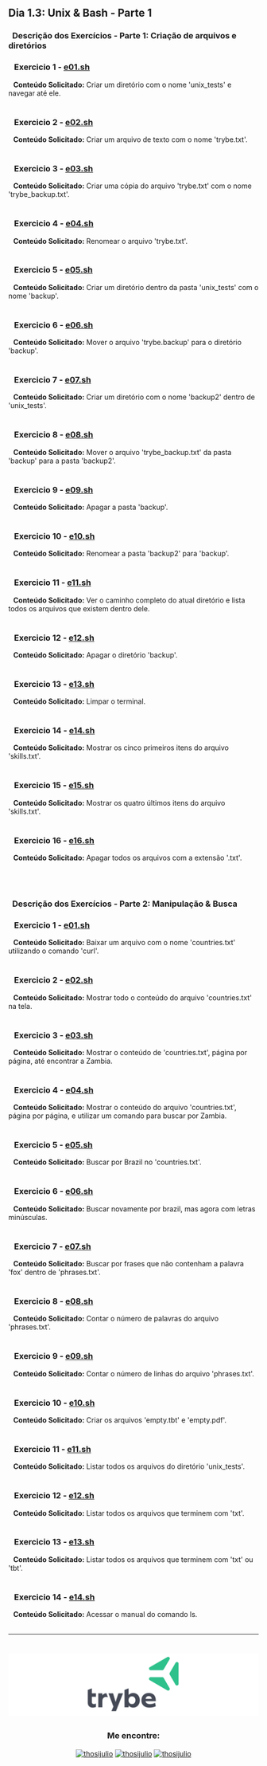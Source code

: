## Dia 1.3: Unix & Bash - Parte 1

### &nbsp; Descrição dos Exercícios - Parte 1: Criação de arquivos e diretórios


  ### &nbsp;&nbsp; Exercicio 1 - [e01.sh](https://github.com/thosijulio/trybe-exercises/blob/exercises/1.3/1.INTRODUCAO/BLOCO_01/DIA_03/PARTE_01/e01.sh)
  <b>&nbsp;&nbsp;&nbsp;Conteúdo Solicitado:</b> Criar um diretório com o nome 'unix_tests' e navegar até ele.<br><br>

  ### &nbsp;&nbsp; Exercicio 2 - [e02.sh](https://github.com/thosijulio/trybe-exercises/blob/exercises/1.3/1.INTRODUCAO/BLOCO_01/DIA_03/PARTE_01/e02.sh)
  <b>&nbsp;&nbsp;&nbsp;Conteúdo Solicitado:</b> Criar um arquivo de texto com o nome 'trybe.txt'.<br><br>

  ### &nbsp;&nbsp; Exercicio 3 - [e03.sh](https://github.com/thosijulio/trybe-exercises/blob/exercises/1.3/1.INTRODUCAO/BLOCO_01/DIA_03/PARTE_01/e03.sh)
  <b>&nbsp;&nbsp;&nbsp;Conteúdo Solicitado:</b> Criar uma cópia do arquivo 'trybe.txt' com o nome 'trybe_backup.txt'.<br><br>

  ### &nbsp;&nbsp; Exercicio 4 - [e04.sh](https://github.com/thosijulio/trybe-exercises/blob/exercises/1.3/1.INTRODUCAO/BLOCO_01/DIA_03/PARTE_01/e04.sh)
  <b>&nbsp;&nbsp;&nbsp;Conteúdo Solicitado:</b> Renomear o arquivo 'trybe.txt'.<br><br>

  ### &nbsp;&nbsp; Exercicio 5 - [e05.sh](https://github.com/thosijulio/trybe-exercises/blob/exercises/1.3/1.INTRODUCAO/BLOCO_01/DIA_03/PARTE_01/e05.sh)
  <b>&nbsp;&nbsp;&nbsp;Conteúdo Solicitado:</b> Criar um diretório dentro da pasta 'unix_tests' com o nome 'backup'.<br><br>

  ### &nbsp;&nbsp; Exercicio 6 - [e06.sh](https://github.com/thosijulio/trybe-exercises/blob/exercises/1.3/1.INTRODUCAO/BLOCO_01/DIA_03/PARTE_01/e06.sh)
  <b>&nbsp;&nbsp;&nbsp;Conteúdo Solicitado:</b> Mover o arquivo 'trybe.backup' para o diretório 'backup'.<br><br>

  ### &nbsp;&nbsp; Exercicio 7 - [e07.sh](https://github.com/thosijulio/trybe-exercises/blob/exercises/1.3/1.INTRODUCAO/BLOCO_01/DIA_03/PARTE_01/e07.sh)
  <b>&nbsp;&nbsp;&nbsp;Conteúdo Solicitado:</b> Criar um diretório com o nome 'backup2' dentro de 'unix_tests'.<br><br>

  ### &nbsp;&nbsp; Exercicio 8 - [e08.sh](https://github.com/thosijulio/trybe-exercises/blob/exercises/1.3/1.INTRODUCAO/BLOCO_01/DIA_03/PARTE_01/e08.sh)
  <b>&nbsp;&nbsp;&nbsp;Conteúdo Solicitado:</b> Mover o arquivo 'trybe_backup.txt' da pasta 'backup' para a pasta 'backup2'.<br><br>

  ### &nbsp;&nbsp; Exercicio 9 - [e09.sh](https://github.com/thosijulio/trybe-exercises/blob/exercises/1.3/1.INTRODUCAO/BLOCO_01/DIA_03/PARTE_01/e09.sh)
  <b>&nbsp;&nbsp;&nbsp;Conteúdo Solicitado:</b> Apagar a pasta 'backup'.<br><br>

  ### &nbsp;&nbsp; Exercicio 10 - [e10.sh](https://github.com/thosijulio/trybe-exercises/blob/exercises/1.3/1.INTRODUCAO/BLOCO_01/DIA_03/PARTE_01/e10.sh)
  <b>&nbsp;&nbsp;&nbsp;Conteúdo Solicitado:</b> Renomear a pasta 'backup2' para 'backup'.<br><br>

  ### &nbsp;&nbsp; Exercicio 11 - [e11.sh](https://github.com/thosijulio/trybe-exercises/blob/exercises/1.3/1.INTRODUCAO/BLOCO_01/DIA_03/PARTE_01/e11.sh)
  <b>&nbsp;&nbsp;&nbsp;Conteúdo Solicitado:</b> Ver o caminho completo do atual diretório e lista todos os arquivos que existem dentro dele.<br><br>

  ### &nbsp;&nbsp; Exercicio 12 - [e12.sh](https://github.com/thosijulio/trybe-exercises/blob/exercises/1.3/1.INTRODUCAO/BLOCO_01/DIA_03/PARTE_01/e12.sh)
  <b>&nbsp;&nbsp;&nbsp;Conteúdo Solicitado:</b> Apagar o diretório 'backup'.<br><br>

  ### &nbsp;&nbsp; Exercicio 13 - [e13.sh](https://github.com/thosijulio/trybe-exercises/blob/exercises/1.3/1.INTRODUCAO/BLOCO_01/DIA_03/PARTE_01/e13.sh)
  <b>&nbsp;&nbsp;&nbsp;Conteúdo Solicitado:</b> Limpar o terminal.<br><br>

  ### &nbsp;&nbsp; Exercicio 14 - [e14.sh](https://github.com/thosijulio/trybe-exercises/blob/exercises/1.3/1.INTRODUCAO/BLOCO_01/DIA_03/PARTE_01/e14.sh)
  <b>&nbsp;&nbsp;&nbsp;Conteúdo Solicitado:</b> Mostrar os cinco primeiros itens do arquivo 'skills.txt'.<br><br>

  ### &nbsp;&nbsp; Exercicio 15 - [e15.sh](https://github.com/thosijulio/trybe-exercises/blob/exercises/1.3/1.INTRODUCAO/BLOCO_01/DIA_03/PARTE_01/e15.sh)
  <b>&nbsp;&nbsp;&nbsp;Conteúdo Solicitado:</b> Mostrar os quatro últimos itens do arquivo 'skills.txt'.<br><br>

  ### &nbsp;&nbsp; Exercicio 16 - [e16.sh](https://github.com/thosijulio/trybe-exercises/blob/exercises/1.3/1.INTRODUCAO/BLOCO_01/DIA_03/PARTE_01/e16.sh)
  <b>&nbsp;&nbsp;&nbsp;Conteúdo Solicitado:</b> Apagar todos os arquivos com a extensão '.txt'.<br><br><br><br>

  ### &nbsp; Descrição dos Exercícios - Parte 2: Manipulação & Busca


  ### &nbsp;&nbsp; Exercicio 1 - [e01.sh](https://github.com/thosijulio/trybe-exercises/blob/exercises/1.3/1.INTRODUCAO/BLOCO_01/DIA_03/PARTE_02/e01.sh)
  <b>&nbsp;&nbsp;&nbsp;Conteúdo Solicitado:</b> Baixar um arquivo com o nome 'countries.txt' utilizando o comando 'curl'.<br><br>

  ### &nbsp;&nbsp; Exercicio 2 - [e02.sh](https://github.com/thosijulio/trybe-exercises/blob/exercises/1.3/1.INTRODUCAO/BLOCO_01/DIA_03/PARTE_02/e02.sh)
  <b>&nbsp;&nbsp;&nbsp;Conteúdo Solicitado:</b> Mostrar todo o conteúdo do arquivo 'countries.txt' na tela.<br><br>

  ### &nbsp;&nbsp; Exercicio 3 - [e03.sh](https://github.com/thosijulio/trybe-exercises/blob/exercises/1.3/1.INTRODUCAO/BLOCO_01/DIA_03/PARTE_02/e03.sh)
  <b>&nbsp;&nbsp;&nbsp;Conteúdo Solicitado:</b> Mostrar o conteúdo de 'countries.txt', página por página, até encontrar a Zambia.<br><br>
  
  ### &nbsp;&nbsp; Exercicio 4 - [e04.sh](https://github.com/thosijulio/trybe-exercises/blob/exercises/1.3/1.INTRODUCAO/BLOCO_01/DIA_03/PARTE_02/e04.sh)
  <b>&nbsp;&nbsp;&nbsp;Conteúdo Solicitado:</b> Mostrar o conteúdo do arquivo 'countries.txt', página por página, e utilizar um comando para buscar por Zambia.<br><br>

  ### &nbsp;&nbsp; Exercicio 5 - [e05.sh](https://github.com/thosijulio/trybe-exercises/blob/exercises/1.3/1.INTRODUCAO/BLOCO_01/DIA_03/PARTE_02/e05.sh)
  <b>&nbsp;&nbsp;&nbsp;Conteúdo Solicitado:</b> Buscar por Brazil no 'countries.txt'.<br><br>

  ### &nbsp;&nbsp; Exercicio 6 - [e06.sh](https://github.com/thosijulio/trybe-exercises/blob/exercises/1.3/1.INTRODUCAO/BLOCO_01/DIA_03/PARTE_02/e06.sh)
  <b>&nbsp;&nbsp;&nbsp;Conteúdo Solicitado:</b> Buscar novamente por brazil, mas agora com letras minúsculas.<br><br>

  ### &nbsp;&nbsp; Exercicio 7 - [e07.sh](https://github.com/thosijulio/trybe-exercises/blob/exercises/1.3/1.INTRODUCAO/BLOCO_01/DIA_03/PARTE_02/e07.sh)
  <b>&nbsp;&nbsp;&nbsp;Conteúdo Solicitado:</b> Buscar por frases que não contenham a palavra 'fox' dentro de 'phrases.txt'.<br><br>

  ### &nbsp;&nbsp; Exercicio 8 - [e08.sh](https://github.com/thosijulio/trybe-exercises/blob/exercises/1.3/1.INTRODUCAO/BLOCO_01/DIA_03/PARTE_02/e08.sh)
  <b>&nbsp;&nbsp;&nbsp;Conteúdo Solicitado:</b> Contar o número de palavras do arquivo 'phrases.txt'.<br><br>

  ### &nbsp;&nbsp; Exercicio 9 - [e09.sh](https://github.com/thosijulio/trybe-exercises/blob/exercises/1.3/1.INTRODUCAO/BLOCO_01/DIA_03/PARTE_02/e09.sh)
  <b>&nbsp;&nbsp;&nbsp;Conteúdo Solicitado:</b> Contar o número de linhas do arquivo 'phrases.txt'.<br><br>

  ### &nbsp;&nbsp; Exercicio 10 - [e10.sh](https://github.com/thosijulio/trybe-exercises/blob/exercises/1.3/1.INTRODUCAO/BLOCO_01/DIA_03/PARTE_02/e10.sh)
  <b>&nbsp;&nbsp;&nbsp;Conteúdo Solicitado:</b> Criar os arquivos 'empty.tbt' e 'empty.pdf'.<br><br>

  ### &nbsp;&nbsp; Exercicio 11 - [e11.sh](https://github.com/thosijulio/trybe-exercises/blob/exercises/1.3/1.INTRODUCAO/BLOCO_01/DIA_03/PARTE_02/e11.sh)
  <b>&nbsp;&nbsp;&nbsp;Conteúdo Solicitado:</b> Listar todos os arquivos do diretório 'unix_tests'.<br><br>

  ### &nbsp;&nbsp; Exercicio 12 - [e12.sh](https://github.com/thosijulio/trybe-exercises/blob/exercises/1.3/1.INTRODUCAO/BLOCO_01/DIA_03/PARTE_02/e12.sh)
  <b>&nbsp;&nbsp;&nbsp;Conteúdo Solicitado:</b> Listar todos os arquivos que terminem com 'txt'.<br><br>

  ### &nbsp;&nbsp; Exercicio 13 - [e13.sh](https://github.com/thosijulio/trybe-exercises/blob/exercises/1.3/1.INTRODUCAO/BLOCO_01/DIA_03/PARTE_02/e13.sh)
  <b>&nbsp;&nbsp;&nbsp;Conteúdo Solicitado:</b> Listar todos os arquivos que terminem com 'txt' ou 'tbt'.<br><br>

  ### &nbsp;&nbsp; Exercicio 14 - [e14.sh](https://github.com/thosijulio/trybe-exercises/blob/exercises/1.3/1.INTRODUCAO/BLOCO_01/DIA_03/PARTE_02/e14.sh)
  <b>&nbsp;&nbsp;&nbsp;Conteúdo Solicitado:</b> Acessar o manual do comando ls.<br><br>
  
  ---

<h1 align="center">
    <img alt="Trybe" src="https://github.com/thosijulio/trybe-projects/blob/main/trybe-logo.png"/>
</h1>
<h3 align=center>Me encontre:</h3>
<p align=center>
<a href="https://www.linkedin.com/in/thosijulio/" target="blank"><img align="center" src="https://cdn.jsdelivr.net/npm/simple-icons@3.0.1/icons/linkedin.svg" alt="thosijulio" height="20" width="20" /></a>
<a href="https://www.github.com/thosijulio/" target="blank"><img align="center" src="https://cdn.jsdelivr.net/npm/simple-icons@3.0.1/icons/github.svg" alt="thosijulio" height="20" width="20" /></a>
<a href="https://www.instagram.com/thosijulio" target="blank"><img align="center" src="https://cdn.jsdelivr.net/npm/simple-icons@3.0.1/icons/instagram.svg" alt="thosijulio" height="20" width="20" /></a>
</p>
